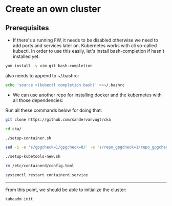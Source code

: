 <h1>Create an own cluster</h1>
<h2>Prerequisites</h2>

  - If there's a running FW, it needs to be disabled otherwise we need to add ports and services later on.
 Kubernetes works with cli so-called kubectl. In order to use this easily, let's install bash-completion if hasn't installed yet:
 
 ```bash
 yum install -y vim git bash-completion
 ```
 also needs to append to ~/.bashrc:
 
 ```bash
 echo 'source <(kubectl completion bash)' >>~/.bashrc
 ```

  - We can use another repo for installing docker and the kubernetes with all those dependencies:
 
 Run all these commands below for doing that:
 
 ```bash
 git clone https://github.com/sandervanvugt/cka
 ```
 ```bash
 cd cka/
 ```
 ```bash
 ./setup-container.sh
 ```
 ```bash
 sed -i -e 's/gpgcheck=1/gpgcheck=0/' -e 's/repo_gpgcheck=1/repo_gpgcheck=0/' setup-kubetools-new.sh
 ```
 ```bash
 ./setup-kubetools-new.sh
 ```
 ```bash
 rm /etc/containerd/config.toml
 ```
 ```bash
 systemctl restart containerd.service
 ```
 
 ------------------------------------------------------------------------
 From this point, we should be able to initialize the cluster:

```bash
kubeadm init
```

